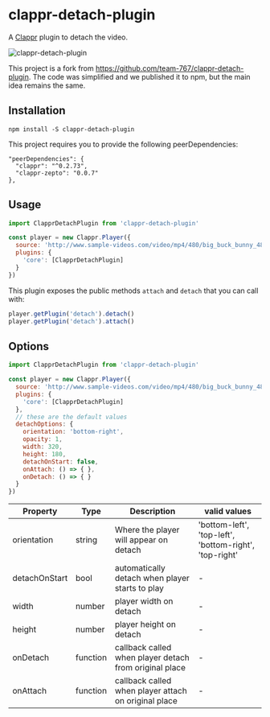 # clappr-detach-plugin

A [Clappr](https://github.com/clappr/clappr) plugin to detach the video.

![clappr-detach-plugin](https://user-images.githubusercontent.com/4842605/30820777-567d2960-a1f9-11e7-854a-32acc6cb0a47.png)

This project is a fork from https://github.com/team-767/clappr-detach-plugin. The code was simplified and we published it to npm, but the main idea remains the same.


## Installation

```shell
npm install -S clappr-detach-plugin
```

This project requires you to provide the following peerDependencies:

```
"peerDependencies": {
  "clappr": "^0.2.73",
  "clappr-zepto": "0.0.7"
},
```


## Usage

```javascript
import ClapprDetachPlugin from 'clappr-detach-plugin'

const player = new Clappr.Player({
  source: 'http://www.sample-videos.com/video/mp4/480/big_buck_bunny_480p_5mb.mp4',
  plugins: {
    'core': [ClapprDetachPlugin]
  }
})
```

This plugin exposes the public methods `attach` and `detach` that you can call with:

```javascript
player.getPlugin('detach').detach()
player.getPlugin('detach').attach()
```


## Options

```javascript
import ClapprDetachPlugin from 'clappr-detach-plugin'

const player = new Clappr.Player({
  source: 'http://www.sample-videos.com/video/mp4/480/big_buck_bunny_480p_5mb.mp4',
  plugins: {
    'core': [ClapprDetachPlugin]
  },
  // these are the default values
  detachOptions: {
    orientation: 'bottom-right',
    opacity: 1,
    width: 320,
    height: 180,
    detachOnStart: false,
    onAttach: () => { },
    onDetach: () => { }
  }
})
```

| Property            | Type          | Description                                             | valid values                                           |
| ------------------- | ------------- | ------------------------------------------------------- | ------------------------------------------------------ |
| orientation         | string        | Where the player will appear on detach                  | 'bottom-left', 'top-left', 'bottom-right', 'top-right' |
| detachOnStart       | bool          | automatically detach when player starts to play         | -                                                      |
| width               | number        | player width on detach                                  | -                                                      |
| height              | number        | player height on detach                                 | -                                                      |
| onDetach            | function      | callback called when player detach from original place  | -                                                      |
| onAttach            | function      | callback called when player attach on original place    | -                                                      |
